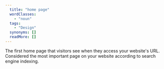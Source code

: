 ```yaml
---
  title: "home page"
  wordClasses: 
    - "noun"
  tags: 
    - "Design"
  synonyms: []
  readMore: []
---
```

The first home page that visitors see when they access your website's URL. Considered the most important page on your website according to search engine indexing.
